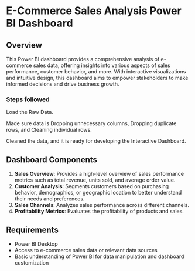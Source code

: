 
# E-Commerce Sales Analysis Power BI Dashboard

## Overview
This Power BI dashboard provides a comprehensive analysis of e-commerce sales data, offering insights into various aspects of sales performance, customer behavior, and more. With interactive visualizations and intuitive design, this dashboard aims to empower stakeholders to make informed decisions and drive business growth.


### Steps followed 

Load the Raw Data.

Made sure data is Dropping unnecessary columns, Dropping duplicate rows, and Cleaning individual rows.

Cleaned the data, and it is ready for developing the Interactive Dashboard.



## Dashboard Components
1. **Sales Overview**: Provides a high-level overview of sales performance metrics such as total revenue, units sold, and average order value.
2. **Customer Analysis**: Segments customers based on purchasing behavior, demographics, or geographic location to better understand their needs and preferences.
3. **Sales Channels**: Analyzes sales performance across different channels.
4. **Profitability Metrics**: Evaluates the profitability of products and sales.

## Requirements
- Power BI Desktop 
- Access to e-commerce sales data or relevant data sources
- Basic understanding of Power BI for data manipulation and dashboard customization





